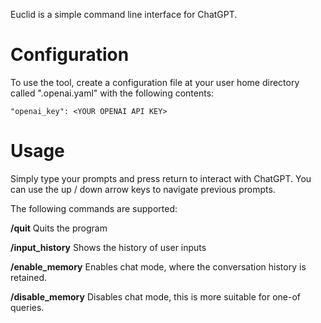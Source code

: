 Euclid is a simple command line interface for ChatGPT.

# Configuration

To use the tool, create a configuration file at your
user home directory called ".openai.yaml" with the
following contents:

    "openai_key": <YOUR OPENAI API KEY>

# Usage

Simply type your prompts and press return to interact
with ChatGPT. You can use the up / down arrow keys to
navigate previous prompts.

The following commands are supported:

__/quit__
Quits the program

__/input_history__
Shows the history of user inputs

__/enable_memory__
Enables chat mode, where the conversation history is
retained.

__/disable_memory__
Disables chat mode, this is more suitable for one-of
queries.
